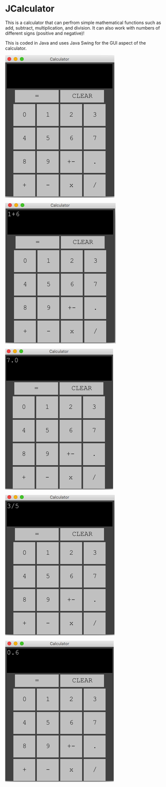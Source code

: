 # JCalculator

This is a calculator that can perfrom simple mathematical functions such as add, subtract, multiplication, and division. It can also work
with numbers of different signs (positive and negative)!

This is coded in Java and uses Java Swing for the GUI aspect of the calculator.


![JCalculator/images/Screen Shot 2018-09-14 at 11.18.21 AM.png](https://github.com/anayak7/JCalculator/blob/master/images/Screen%20Shot%202018-09-14%20at%2011.18.21%20AM.png)

    
![JCalculator/images/Screen Shot 2018-09-14 at 11.18.43 AM.png](https://github.com/anayak7/JCalculator/blob/master/images/Screen%20Shot%202018-09-14%20at%2011.18.43%20AM.png)


![JCalculator/images/Screen Shot 2018-09-14 at 11.19.05 AM.png](https://github.com/anayak7/JCalculator/blob/master/images/Screen%20Shot%202018-09-14%20at%2011.19.05%20AM.png)
    
    
![JCalculator/images/Screen Shot 2018-09-14 at 11.19.34 AM.png](https://github.com/anayak7/JCalculator/blob/master/images/Screen%20Shot%202018-09-14%20at%2011.19.34%20AM.png)
    
    
![JCalculator/images/Screen Shot 2018-09-14 at 11.19.42 AM.png](https://github.com/anayak7/JCalculator/blob/master/images/Screen%20Shot%202018-09-14%20at%2011.19.42%20AM.png)
    
